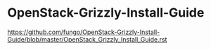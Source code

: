 OpenStack-Grizzly-Install-Guide
===============================

https://github.com/fungo/OpenStack-Grizzly-Install-Guide/blob/master/OpenStack_Grizzly_Install_Guide.rst
